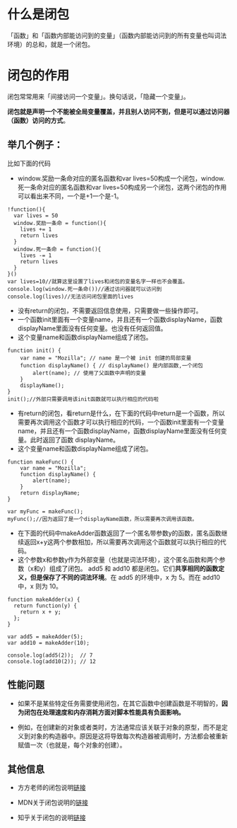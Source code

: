 # 什么是闭包
「函数」和「函数内部能访问到的变量」（函数内部能访问到的所有变量也叫词法环境）的总和，就是一个闭包。

# 闭包的作用
闭包常常用来「间接访问一个变量」。换句话说，「隐藏一个变量」。

**闭包就是声明一个不能被全局变量覆盖，并且别人访问不到，但是可以通过访问器（函数）访问的方式**。
## 举几个例子：
比如下面的代码
* window.奖励一条命对应的匿名函数和var lives=50构成一个闭包，window.死一条命对应的匿名函数和var lives=50构成另一个闭包，这两个闭包的作用可以看出来不同，一个是+1一个是-1。
```
!function(){
  var lives = 50
  window.奖励一条命 = function(){
    lives += 1
    return lives
  }
  window.死一条命 = function(){
    lives -= 1
    return lives
  }
}()
var lives=10//就算这里设置了lives和闭包的变量名字一样也不会覆盖。
console.log(window.死一条命())//通过访问器就可以访问到
console.log(lives)//无法访问闭包里面的lives
```
* 没有return的闭包，不需要返回信息使用，只需要做一些操作即可。
* 一个函数init里面有一个变量name，并且还有一个函数displayName，函数displayName里面没有任何变量。也没有任何返回值。    
* 这个变量name和函数displayName组成了闭包。

```
function init() {
    var name = "Mozilla"; // name 是一个被 init 创建的局部变量
    function displayName() { // displayName() 是内部函数,一个闭包
        alert(name); // 使用了父函数中声明的变量
    }
    displayName();
}
init();//外部只需要调用该init函数就可以执行相应的代码啦
```
* 有return的闭包，看return是什么，在下面的代码中return是一个函数，所以需要再次调用这个函数才可以执行相应的代码，一个函数init里面有一个变量name，并且还有一个函数displayName，函数displayName里面没有任何变量。此时返回了函数 displayName。  
* 这个变量name和函数displayName组成了闭包。

```
function makeFunc() {
    var name = "Mozilla";
    function displayName() {
        alert(name);
    }
    return displayName;
}

var myFunc = makeFunc();
myFunc();//因为返回了是一个displayName函数，所以需要再次调用该函数。
```
* 在下面的代码中makeAdder函数返回了一个匿名带参数y的函数，匿名函数继续返回x+y这两个参数相加，所以需要再次调用这个函数就可以执行相应的代码。  
* 这个参数x和参数y作为外部变量（也就是词法环境），这个匿名函数和两个参数（x和y）组成了闭包。
add5 和 add10 都是闭包。它们**共享相同的函数定义，但是保存了不同的词法环境**。在 add5 的环境中，x 为 5。而在 add10 中，x 则为 10。
```
function makeAdder(x) {
  return function(y) {
    return x + y;
  };
}

var add5 = makeAdder(5);
var add10 = makeAdder(10);

console.log(add5(2));  // 7
console.log(add10(2)); // 12
```

## 性能问题
* 如果不是某些特定任务需要使用闭包，在其它函数中创建函数是不明智的，**因为闭包在处理速度和内存消耗方面对脚本性能具有负面影响。**

* 例如，在创建新的对象或者类时，方法通常应该关联于对象的原型，而不是定义到对象的构造器中。原因是这将导致每次构造器被调用时，方法都会被重新赋值一次（也就是，每个对象的创建）。

## 其他信息
* 方方老师的闭包说明[链接](https://zhuanlan.zhihu.com/p/22486908)

* MDN关于闭包说明的[链接](https://developer.mozilla.org/zh-CN/docs/Web/JavaScript/Closures)

* 知乎关于闭包的说明[链接](https://www.zhihu.com/question/34210214)